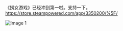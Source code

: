 《捞女游戏》已经冲到第一啦。支持一下。  
<https://store.steampowered.com/app/3350200/%5F/>

![Image 1](https://files.e5n.cc/media_attachments/files/114/716/908/567/818/678/original/d34a9f52d6f3f0be.jpg)